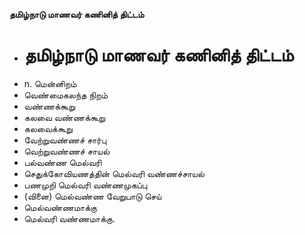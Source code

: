 **தமிழ்நாடு மாணவர் கணினித் திட்டம்**
- # தமிழ்நாடு மாணவர் கணினித் திட்டம்
- n. மென்னிறம்
- வெண்மைகலந்த நிறம்
- வண்ணக்கூறு
- கலவை வண்ணக்கூறு
- கலவைக்கூறு
- வேற்றுவண்ணச் சார்பு
- வெற்றுவண்ணச் சாயல்
- பல்வண்ண மெல்வரி
- செதுக்கோவியணத்தின் மெல்வரி வண்ணச்சாயல்
- பணமுறி மெல்வரி வண்ணமுகப்பு
- (வினை) மெல்வண்ண வேறுபாடு செய்
- மெல்வண்ணமாக்கு
- மெல்வரி வண்ணமாக்கு.

